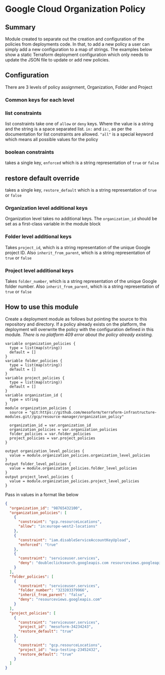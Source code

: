 # Google Cloud Organization Policy

## Summary
Module created to separate out the creation and configuration of the policies from deployments code.
 In that, to add a new policy a user can simply add a new configuration to a map of strings. The 
 examples below show a static Terraform deployment configuration which only needs to update the JSON
 file to update or add new policies.
 
## Configuration
There are 3 levels of policy assignment, Organization, Folder and Project

### Common keys for each level
### list constraints
list constraints take one of `allow` or `deny` keys. Where the value is a string and the string is a
space separated list. `in:` and `is:`, as per the documentation for list constraints are allowed.
`"all"` is a special keyword which means all possible values for the policy
### boolean constraints
takes a single key, `enforced` which is a string representation of `true` or `false`
## restore default override
takes a single key, `restore_default` which is a string representation of `true` or `false`

### Organization level additional keys
Organization level takes no additional keys. The `organization_id` should be set as a first-class 
variable in the module block

### Folder level additional keys
Takes `project_id`, which is a string representation of the unique Google project ID. Also
`inherit_from_parent`, which is a string representation of `true` or `false`

### Project level additional keys
Takes `folder_number`, which is a string representation of the unique Google folder number. Also
`inherit_from_parent`, which is a string representation of `true` or `false`      

## How to use this module

Create a deployment module as follows but pointing the source to this repository and directory. If a
policy already exists on the platform, the deployment will overwrite the policy with the 
configuration defined in this module. *There is no platform 409 error about the policy already 
existing.*

```hcl-terraform
variable organization_policies {
  type = list(map(string))
  default = []
}
variable folder_policies {
  type = list(map(string))
  default = []
}
variable project_policies {
  type = list(map(string))
  default = []
}
variable organization_id {
  type = string
}
module organization_policies {
  source = "git:https://github.com/mesoform/terraform-infrastructure-modules.git//gcp/resource-manager/organization_policy"
  
  organization_id = var.organization_id
  organization_policies = var.organization_policies
  folder_policies = var.folder_policies
  project_policies = var.project_policies
}

output organization_level_policies {
  value = module.organization_policies.organization_level_policies
}
output folder_level_policies {
  value = module.organization_policies.folder_level_policies
}
output project_level_policies {
  value = module.organization_policies.project_level_policies
}

```

Pass in values in a format like below
```json
{
  "organization_id": "98765432100",
  "organization_policies": [
    {
      "constraint": "gcp.resourceLocations",
      "allow": "in:europe-west2-locations"
    },
    {
      "constraint": "iam.disableServiceAccountKeyUpload",
      "enforced": "true"
    },
    {
      "constraint": "serviceuser.services",
      "deny": "doubleclicksearch.googleapis.com resourceviews.googleapis.com"
    }
  ],
  "folder_policies": [
    {
      "constraint": "serviceuser.services",
      "folder_number": "323203379966",
      "inherit_from_parent": "false",
      "deny": "resourceviews.googleapis.com"
    }
  ],
  "project_policies": [
    {
      "constraint": "serviceuser.services",
      "project_id": "mesoform-34234243",
      "restore_default": "true"
    },
    {
      "constraint": "gcp.resourceLocations",
      "project_id": "mcp-testing-23452432",
      "restore_default": "true"
    }
  ]
}
```